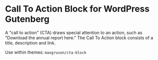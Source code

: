 # Call To Action Block for WordPress Gutenberg

A "call to action" (CTA) draws special attention to an action, such as "Download the annual report here." The Call To Action block consists of a title, description and link.

Use within themes: `maxgruson/cta-block`
